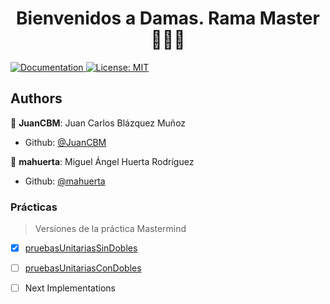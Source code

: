 <h1 align="center">Bienvenidos a Damas. Rama Master   👨🏻‍💻   </h1>
<p>
  <a href="/docs" target="_blank">
    <img alt="Documentation" src="https://img.shields.io/badge/documentation-yes-brightgreen.svg" />
  </a>
  <a href="#" target="_blank">
    <img alt="License: MIT" src="https://img.shields.io/badge/License-MIT-yellow.svg" />
  </a>
</p>

## Authors

👤 **JuanCBM**: Juan Carlos Blázquez Muñoz
* Github: [@JuanCBM](https://github.com/JuanCBM)

👤 **mahuerta**: Miguel Ángel Huerta Rodríguez
* Github: [@mahuerta](https://github.com/mahuerta)

### Prácticas

> Versiones de la práctica Mastermind
- [x] [pruebasUnitariasSinDobles](https://github.com/JuanCBM/Damas/tree/pruebasUnitariasSinDobles) 
- [ ] [pruebasUnitariasConDobles](https://github.com/mahuerta/MasterMind/tree/pruebasUnitariasConDobles) 

- [ ] Next Implementations
